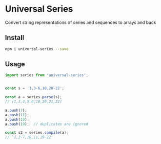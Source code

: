 # Universal Series

Convert string representations of series and sequences to arrays and back


## Install

```sh
npm i universal-series --save
```


## Usage

```js
import series from 'universal-series';


const s = '1,3-6,10,20-22';

const a = series.parse(s);
// [1,3,4,5,6,10,20,21,22]

a.push(7);
a.push(11);
a.push(19);
a.push(19);  // duplicates are ignored

const s2 = series.compile(a);
// '1,3-7,10,11,19-22'
```
